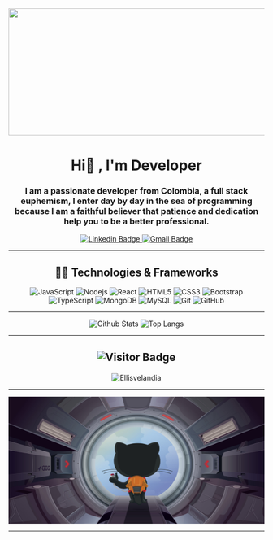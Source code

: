 <div id="header" align="center">
  <img
    src="https://media.giphy.com/media/w9Sb2fZrLPxHUFxLV2/giphy.gif"
    width="600"
    height="250"
  />

  <h1 align="center">Hi👋 , I'm Developer</h1>
  <h3 align="center">
    I am a passionate developer from Colombia, a full stack euphemism, I enter
    day by day in the sea of programming because I am a faithful believer that
    patience and dedication help you to be a better professional.
  </h3>
</div>

<div id="badges" align="center">
  <a href="https://www.linkedin.com/in/Ellisvelandia">
    <img
      src="https://img.shields.io/badge/-ellisvelandia-blue?style=flat-square&logo=Linkedin&logoColor=white&link"
      alt="Linkedin Badge"
    />
  </a>

  <a href="mailto:eyis619@gmail.com">
    <img
      src="https://img.shields.io/badge/-eyis619@gmail.com-c14438?style=flat-square&logo=Gmail&logoColor=white&link"
      alt="Gmail Badge"
    />
  </a>

---

## 🐱‍💻 Technologies & Frameworks

![JavaScript](https://img.shields.io/badge/-JavaScript-black?style=flat-square&logo=javascript)
![Nodejs](https://img.shields.io/badge/-Nodejs-black?style=flat-square&logo=Node.js)
![React](https://img.shields.io/badge/-React-black?style=flat-square&logo=react)
![HTML5](https://img.shields.io/badge/-HTML5-E34F26?style=flat-square&logo=html5&logoColor=white)
![CSS3](https://img.shields.io/badge/-CSS3-1572B6?style=flat-square&logo=css3)
![Bootstrap](https://img.shields.io/badge/-Bootstrap-563D7C?style=flat-square&logo=bootstrap)
![TypeScript](https://img.shields.io/badge/-TypeScript-007ACC?style=flat-square&logo=typescript)
![MongoDB](https://img.shields.io/badge/-MongoDB-black?style=flat-square&logo=mongodb)
![MySQL](https://img.shields.io/badge/-MySQL-black?style=flat-square&logo=mysql)
![Git](https://img.shields.io/badge/-Git-black?style=flat-square&logo=git)
![GitHub](https://img.shields.io/badge/-GitHub-181717?style=flat-square&logo=github)

---

![Github
  Stats](https://github-readme-stats.vercel.app/api?username=Ellisvelandia&count_private=true&show_icons=true&include_all_commits=true)
![Top
  Langs](https://github-readme-stats.vercel.app/api/top-langs/?username=Ellisvelandia&hide=TeX&layout=compact)

---

## ![Visitor Badge](https://visitor-badge.laobi.icu/badge?page_id=Ellisvelandia)

<p><img align="center" src="https://github-readme-streak-stats.herokuapp.com/?user=Ellisvelandia&&theme=tokyolight" alt="Ellisvelandia" /></p>

---

<img  align="center" src="./media/github.jpg" alt="github" width="900" height="250">

</div>

---
